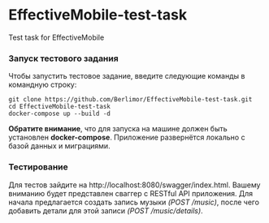 # EffectiveMobile-test-task
Test task for EffectiveMobile

### Запуск тестового задания
Чтобы запустить тестовое задание, введите следующие команды в командную строку:
```
git clone https://github.com/Berlimor/EffectiveMobile-test-task.git
cd EffectiveMobile-test-task
docker-compose up --build -d
```
__Обратите внимание__, что для запуска на машине должен быть установлен __docker-compose__. Приложение развернётся локально с базой данных и миграциями.

### Тестирование
Для тестов зайдите на http://localhost:8080/swagger/index.html. Вашему вниманию будет представлен сваггер с RESTful API приложения. Для начала предлагается создать запись музыки _(POST /music)_, после чего добавить детали для этой записи _(POST /music/details)_.